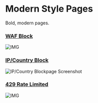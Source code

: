 # Modern Style Pages
Bold, modern pages. 

### [WAF Block](https://github.com/BeeHiveCyberSecurity/CloudflareVanityPages/blob/main/modern/wafblock.html)
![IMG](https://i.imgur.com/cUqhKq0.png)

### [IP/Country Block](https://github.com/BeeHiveCyberSecurity/CloudflareVanityPages/blob/main/modern/ipcountryblock.html)
![IP/Country Blockpage Screenshot](https://i.imgur.com/RM1jGh7.png)

### [429 Rate Limited](https://github.com/BeeHiveCyberSecurity/CloudflareVanityPages/blob/main/modern/429errors.html)
![IMG](https://i.imgur.com/uU77AfS.png)
